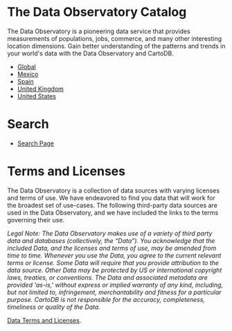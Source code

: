 

  
# <a name="the-data-observatory-catalog"></a>The Data Observatory Catalog

The Data Observatory is a pioneering data service that provides measurements of
populations, jobs, commerce, and many other interesting location dimensions.
Gain better understanding of the patterns and trends in your world's data with
the Data Observatory and CartoDB.

- [Global](global/)
- [Mexico](mx/)
- [Spain](spain/)
- [United Kingdom](uk/)
- [United States](united_states/)


# <a name="search"></a>Search

- [Search Page](search/)



# <a name="terms-and-licenses"></a>Terms and Licenses

The Data Observatory is a collection of data sources with varying licenses and
terms of use. We have endeavored to find you data that will work for the
broadest set of use-cases. The following third-party data sources are used in
the Data Observatory, and we have included the links to the terms governing
their use.

<em>Legal Note: The Data Observatory makes use of a variety of third party data and
databases (collectively, the “Data”). You acknowledge that the included Data,
and the licenses and terms of use, may be amended from time to time. Whenever
you use the Data, you agree to the current relevant terms or license. Some Data
will require that you provide attribution to the data source. Other Data may be
protected by US or international copyright laws, treaties, or conventions. The
Data and associated metadata are provided 'as-is,' without express or implied
warranty of any kind, including, but not limited to, infringement,
merchantability and fitness for a particular purpose. CartoDB is not
responsible for the accuracy, completeness, timeliness or quality of the Data.</em>

[Data Terms and Licenses](https://carto.com/docs/carto-engine/data/license/).



